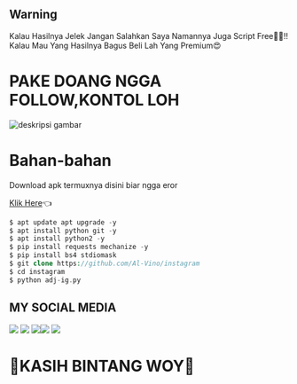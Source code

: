 ## Warning
 Kalau Hasilnya Jelek Jangan Salahkan Saya 
Namannya Juga Script Free🤣🤣!!
Kalau Mau Yang Hasilnya Bagus Beli Lah Yang Premium😍

# PAKE DOANG NGGA FOLLOW,KONTOL LOH

![deskripsi gambar](https://i.ibb.co/qJFkjY2/Screenshot-2022-03-25-10-11-45-331-com-termux.png)

# Bahan-bahan
Download apk termuxnya disini biar ngga eror

[Klik Here](https://f-droid.org/repo/com.termux_117.apk)👈
```php
$ apt update apt upgrade -y
$ apt install python git -y
$ apt install python2 -y
$ pip install requests mechanize -y
$ pip install bs4 stdiomask
$ git clone https://github.com/Al-Vino/instagram
$ cd instagram
$ python adj-ig.py
```
## MY SOCIAL MEDIA
[![](https://img.shields.io/badge/Github-black?logo=Github&logoColor=black&labelColor=white)](https://github.com/Al-Vino) [![](https://img.shields.io/badge/Twitter-blue?logo=Twitter&logoColor=White&labelColor=white)](https://mobile.twitter.com/AdjAlvino)
[![](https://img.shields.io/badge/Facebook-blue?logo=Facebook&logoColor=blue&labelColor=white)](https://www.facebook.com/legend.alvino)[![](https://img.shields.io/badge/Instagram-red?logo=Instagram&logoColor=red&labelColor=white)](https://www.instagram.com/silsillaa_/) [![](https://img.shields.io/badge/Whatsapp-CHAT-red?logo=Whatsapp&logoColor=Brightgreen&labelColor=white)](https://wa.me/6283114500777?text=Asalamualaikum+kak+Vino+ganteng)
# 🌟KASIH BINTANG WOY🌟
